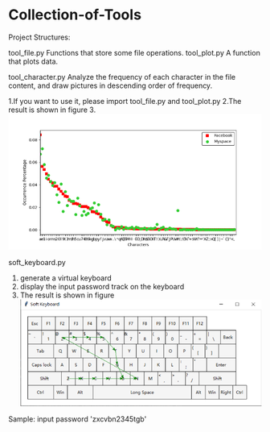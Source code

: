 # Collection-of-Tools
Project Structures:

tool_file.py Functions that store some file operations.
tool_plot.py A function that plots data.

tool_character.py Analyze the frequency of each character in the file content, and draw pictures in descending order of frequency.

1.If you want to use it, please import tool_file.py and tool_plot.py
2.The result is shown in figure 
3.
![image](https://github.com/yhmain/Collection-of-Tools/blob/main/Pictures/characters.png)

soft_keyboard.py 
1. generate a virtual keyboard 
2. display the input password track on the keyboard
3. The result is shown in figure   
![image](https://github.com/yhmain/Collection-of-Tools/blob/main/Pictures/keyboard.jpg)

Sample: input password 'zxcvbn2345tgb'
